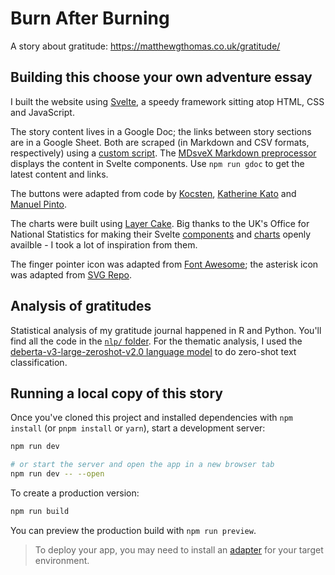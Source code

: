 # Burn After Burning
A story about gratitude: https://matthewgthomas.co.uk/gratitude/

## Building this choose your own adventure essay

I built the website using [Svelte](https://svelte.dev/), a speedy framework sitting atop HTML, CSS and JavaScript.

The story content lives in a Google Doc; the links between story sections are in a Google Sheet. Both are scraped (in Markdown and CSV formats, respectively) using a [custom script](https://github.com/matthewgthomas/gratitude/blob/main/tasks/gdoc-to-markdown.py). The [MDsveX Markdown preprocessor](https://mdsvex.pngwn.io/) displays the content in Svelte components. Use `npm run gdoc` to get the latest content and links.

The buttons were adapted from code by [Kocsten](https://codepen.io/kocsten/pen/rggjXp), [Katherine Kato](https://codepen.io/kathykato/pen/rZRaNe) and [Manuel Pinto](https://codepen.io/P1N2O/pen/pyBNzX).

The charts were built using [Layer Cake](https://layercake.graphics/). Big thanks to the UK's Office for National Statistics for making their Svelte [components](https://github.com/ONSvisual/svelte-components/) and [charts](https://github.com/ONSvisual/svelte-charts) openly availble - I took a lot of inspiration from them.

The finger pointer icon was adapted from [Font Awesome](https://fontawesome.com/icons/hand-pointer?f=classic&s=regular&pc=%23B197FC&sc=%23B197FC); the asterisk icon was adapted from [SVG Repo](https://www.svgrepo.com/svg/402968/asterisk?edit=true).

## Analysis of gratitudes

Statistical analysis of my gratitude journal happened in R and Python. You'll find all the code in the [`nlp/` folder](https://github.com/matthewgthomas/gratitude/tree/main/nlp). For the thematic analysis, I used the [deberta-v3-large-zeroshot-v2.0 language model](https://huggingface.co/MoritzLaurer/deberta-v3-large-zeroshot-v2.0) to do zero-shot text classification.

## Running a local copy of this story

Once you've cloned this project and installed dependencies with `npm install` (or `pnpm install` or `yarn`), start a development server:

```bash
npm run dev

# or start the server and open the app in a new browser tab
npm run dev -- --open
```

To create a production version:

```bash
npm run build
```

You can preview the production build with `npm run preview`.

> To deploy your app, you may need to install an [adapter](https://svelte.dev/docs/kit/adapters) for your target environment.
